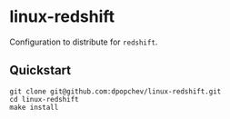# linux-redshift

Configuration to distribute for `redshift`.

## Quickstart

```
git clone git@github.com:dpopchev/linux-redshift.git
cd linux-redshift
make install
```
